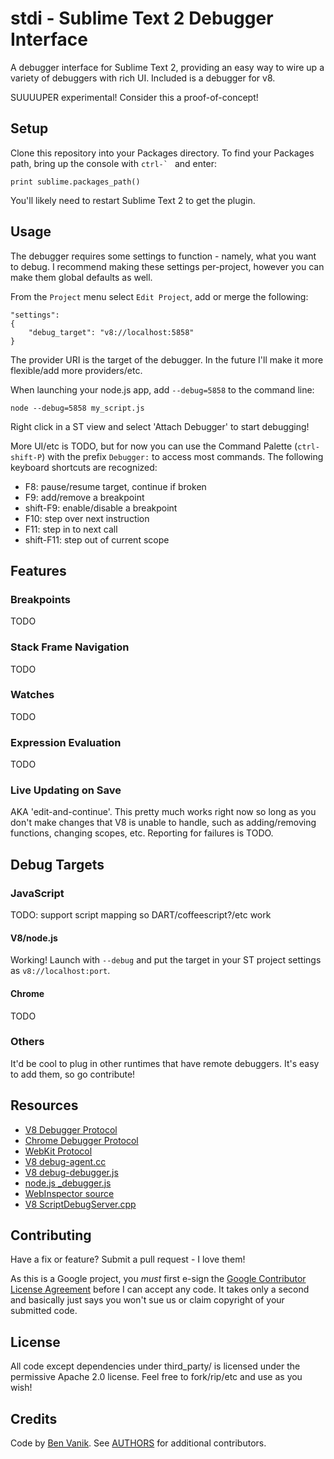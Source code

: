 stdi - Sublime Text 2 Debugger Interface
========================================

A debugger interface for Sublime Text 2, providing an easy way to wire up a
variety of debuggers with rich UI. Included is a debugger for v8.

SUUUUPER experimental! Consider this a proof-of-concept!

## Setup

Clone this repository into your Packages directory.
To find your Packages path, bring up the console with ``ctrl-` `` and enter:

    print sublime.packages_path()

You'll likely need to restart Sublime Text 2 to get the plugin.

## Usage

The debugger requires some settings to function - namely, what you want to debug.
I recommend making these settings per-project, however you can make them global
defaults as well.

From the `Project` menu select `Edit Project`, add or merge the following:

    "settings":
    {
        "debug_target": "v8://localhost:5858"
    }

The provider URI is the target of the debugger. In the future I'll make it more
flexible/add more providers/etc.

When launching your node.js app, add `--debug=5858` to the command line:

    node --debug=5858 my_script.js

Right click in a ST view and select 'Attach Debugger' to start debugging!

More UI/etc is TODO, but for now you can use the Command Palette
(`ctrl-shift-P`) with the prefix `Debugger:` to access most commands. The
following keyboard shortcuts are recognized:

* F8: pause/resume target, continue if broken
* F9: add/remove a breakpoint
* shift-F9: enable/disable a breakpoint
* F10: step over next instruction
* F11: step in to next call
* shift-F11: step out of current scope

## Features

### Breakpoints

TODO

### Stack Frame Navigation

TODO

### Watches

TODO

### Expression Evaluation

TODO

### Live Updating on Save

AKA 'edit-and-continue'. This pretty much works right now so long as you don't
make changes that V8 is unable to handle, such as adding/removing functions,
changing scopes, etc. Reporting for failures is TODO.

## Debug Targets

### JavaScript

TODO: support script mapping so DART/coffeescript?/etc work

#### V8/node.js

Working! Launch with `--debug` and put the target in your ST project settings
as `v8://localhost:port`.

#### Chrome

TODO

### Others

It'd be cool to plug in other runtimes that have remote debuggers. It's easy to
add them, so go contribute!

## Resources

* [V8 Debugger Protocol](http://code.google.com/p/v8/wiki/DebuggerProtocol)
* [Chrome Debugger Protocol](https://developers.google.com/chrome-developer-tools/docs/protocol/1.0/debugger)
* [WebKit Protocol](http://code.google.com/p/chromedevtools/wiki/WebKitProtocol)
* [V8 debug-agent.cc](http://v8.googlecode.com/svn/trunk/src/debug-agent.cc)
* [V8 debug-debugger.js](http://v8.googlecode.com/svn/trunk/src/debug-debugger.js)
* [node.js _debugger.js](https://github.com/joyent/node/blob/master/lib/_debugger.js)
* [WebInspector source](http://trac.webkit.org/browser#trunk/Source/WebCore/inspector/)
* [V8 ScriptDebugServer.cpp](http://trac.webkit.org/browser/trunk/Source/WebCore/bindings/v8/ScriptDebugServer.cpp)

## Contributing

Have a fix or feature? Submit a pull request - I love them!

As this is a Google project, you *must* first e-sign the
[Google Contributor License Agreement](http://code.google.com/legal/individual-cla-v1.0.html) before I can accept any
code. It takes only a second and basically just says you won't sue us or claim copyright of your submitted code.

## License

All code except dependencies under third_party/ is licensed under the permissive Apache 2.0 license.
Feel free to fork/rip/etc and use as you wish!

## Credits

Code by [Ben Vanik](http://noxa.org). See [AUTHORS](https://github.com/benvanik/stdi/blob/master/AUTHORS) for additional contributors.
